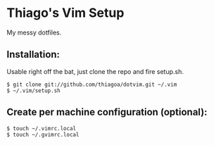 # Thiago's Vim Setup

My messy dotfiles.

## Installation:

Usable right off the bat, just clone the repo and fire setup.sh.

    $ git clone git://github.com/thiagoa/dotvim.git ~/.vim 
    $ ~/.vim/setup.sh

## Create per machine configuration (optional):

    $ touch ~/.vimrc.local
    $ touch ~/.gvimrc.local
